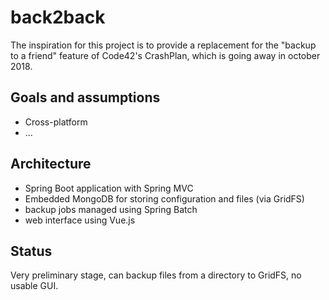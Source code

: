 back2back
=========

The inspiration for this project is to provide a replacement for the "backup to a friend" feature of Code42's CrashPlan,
which is going away in october 2018.


Goals and assumptions
-----
- Cross-platform
- ...


Architecture
------------
- Spring Boot application with Spring MVC
- Embedded MongoDB for storing configuration and files (via GridFS)
- backup jobs managed using Spring Batch
- web interface using Vue.js

Status
------
Very preliminary stage, can backup files from a directory to GridFS,
no usable GUI. 